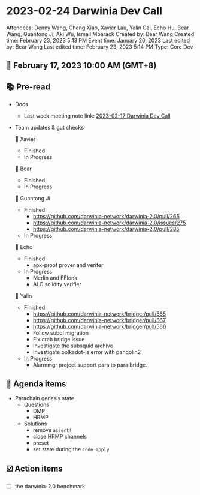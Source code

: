 # 2023-02-24 Darwinia Dev Call

Attendees: Denny Wang, Cheng Xiao, Xavier Lau, Yalin Cai, Echo Hu, Bear Wang, Guantong Ji, Aki Wu, Ismail Mbarack
Created by: Bear Wang
Created time: February 23, 2023 5:13 PM
Event time: January 20, 2023
Last edited by: Bear Wang
Last edited time: February 23, 2023 5:14 PM
Type: Core Dev

## 📅 February 17, 2023 10:00 AM (GMT+8)

## 📚 Pre-read

- Docs
    - Last week meeting note link:  [2023-02-17 Darwinia Dev Call](2023-02-17%20Darwinia%20Dev%20Call%201636f1380eb14ca4a47151c13a587a8d.md)
- Team updates & gut checks
    
    🎯 Xavier
    
    - Finished
    - In Progress
    
    🎯 Bear
    
    - Finished
    - In Progress
    
    🎯 Guantong Ji
    
    - Finished
        - https://github.com/darwinia-network/darwinia-2.0/pull/266
        - https://github.com/darwinia-network/darwinia-2.0/issues/275
        - https://github.com/darwinia-network/darwinia-2.0/pull/285
    - In Progress
    
    🎯 Echo
    
    - Finished
        - apk-proof prover and verifer
    - In Progress
        - Merlin and FFlonk
        - ALC solidity verifier
    
    🎯 Yalin
    
    - Finished
        - https://github.com/darwinia-network/bridger/pull/565
        - https://github.com/darwinia-network/bridger/pull/567
        - https://github.com/darwinia-network/bridger/pull/566
        - Follow subql migration
        - Fix crab bridge issue
        - Investigate the subsquid archive
        - Investigate polkadot-js error with pangolin2
    - In Progress
        - Alarmmgr project support para to para bridge.

## 💬 Agenda items

- Parachain genesis state
    - Questions
        - DMP
        - HRMP
    - Solutions
        - remove `assert!`
        - close HRMP channels
        - preset
        - set state during the `code apply`

## ☑️ Action items

- [ ]  the darwinia-2.0 benchmark